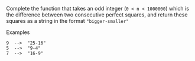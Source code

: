 Complete the function that takes an odd integer (`0 < n < 1000000`) which is the difference between two consecutive perfect squares, and return these squares as a string in the format `"bigger-smaller"`

Examples
```
9  -->  "25-16"
5  -->  "9-4"
7  -->  "16-9"
```